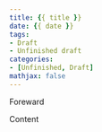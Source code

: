 ```yaml
---
title: {{ title }}
date: {{ date }}
tags:
- Draft
- Unfinished draft
categories:
- [Unfinished, Draft]
mathjax: false
---
```


Foreward

<!-- More -->

Content
